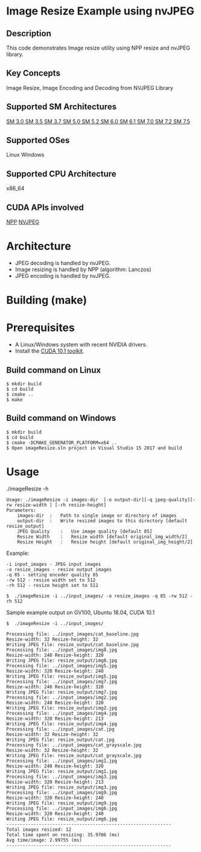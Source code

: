 # Image Resize Example using nvJPEG

## Description

This code demonstrates Image resize utility using NPP resize and nvJPEG library.

## Key Concepts

Image Resize, Image Encoding and Decoding from NVJPEG Library

## Supported SM Architectures

[SM 3.0 ](https://developer.nvidia.com/cuda-gpus)  [SM 3.5 ](https://developer.nvidia.com/cuda-gpus)  [SM 3.7 ](https://developer.nvidia.com/cuda-gpus)  [SM 5.0 ](https://developer.nvidia.com/cuda-gpus)  [SM 5.2 ](https://developer.nvidia.com/cuda-gpus)  [SM 6.0 ](https://developer.nvidia.com/cuda-gpus)  [SM 6.1 ](https://developer.nvidia.com/cuda-gpus)  [SM 7.0 ](https://developer.nvidia.com/cuda-gpus)  [SM 7.2 ](https://developer.nvidia.com/cuda-gpus)  [SM 7.5 ](https://developer.nvidia.com/cuda-gpus)

## Supported OSes

Linux Windows

## Supported CPU Architecture

x86_64

## CUDA APIs involved
[NPP](https://docs.nvidia.com/cuda/npp/group__image__resize.html)
[NVJPEG](https://docs.nvidia.com/cuda/nvjpeg/index.html)


# Architecture
- JPEG decoding is handled by nvJPEG.
- Image resizing is handled by NPP (algorithm: Lanczos)
- JPEG encoding is handled by nvJPEG.

# Building (make)

# Prerequisites
- A Linux/Windows system with recent NVIDIA drivers.
- Install the [CUDA 10.1 toolkit](https://developer.nvidia.com/cuda-downloads).

## Build command on Linux
```
$ mkdir build
$ cd build
$ cmake ..
$ make
```

## Build command on Windows
```
$ mkdir build
$ cd build
$ cmake -DCMAKE_GENERATOR_PLATFORM=x64 ..
$ Open imageResize.sln project in Visual Studio 15 2017 and build
```




# Usage
./imageResize -h
```
Usage: ./imageResize -i images-dir  [-o output-dir][-q jpeg-quality][-rw resize-width ] [-rh resize-height]
Parameters: 
	images-dir	:	Path to single image or directory of images
	output-dir	:	Write resized images to this directory [default resize_output]
	JPEG Quality	:	Use image quality [default 85]
	Resize Width	:	Resize width [default original_img_width/2]
	Resize Height	:	Resize height [default original_img_height/2]

```
Example:
```
-i input_images - JPEG input images
-o resize_images - resize output images
-q 85 - setting encoder quality 85
-rw 512 - resize width set to 512
-rh 512 - resize height set to 512
```
```
$  ./imageResize -i ../input_images/ -o resize_images -q 85 -rw 512 -rh 512

```

Sample example output on GV100, Ubuntu 18.04, CUDA 10.1

```
$  ./imageResize -i ../input_images/
```
```
Processing file: ../input_images/cat_baseline.jpg
Resize-width: 32 Resize-height: 32
Writing JPEG file: resize_output/cat_baseline.jpg
Processing file: ../input_images/img8.jpg
Resize-width: 240 Resize-height: 320
Writing JPEG file: resize_output/img8.jpg
Processing file: ../input_images/img5.jpg
Resize-width: 320 Resize-height: 240
Writing JPEG file: resize_output/img5.jpg
Processing file: ../input_images/img7.jpg
Resize-width: 240 Resize-height: 320
Writing JPEG file: resize_output/img7.jpg
Processing file: ../input_images/img2.jpg
Resize-width: 240 Resize-height: 320
Writing JPEG file: resize_output/img2.jpg
Processing file: ../input_images/img4.jpg
Resize-width: 320 Resize-height: 213
Writing JPEG file: resize_output/img4.jpg
Processing file: ../input_images/cat.jpg
Resize-width: 32 Resize-height: 32
Writing JPEG file: resize_output/cat.jpg
Processing file: ../input_images/cat_grayscale.jpg
Resize-width: 32 Resize-height: 32
Writing JPEG file: resize_output/cat_grayscale.jpg
Processing file: ../input_images/img1.jpg
Resize-width: 240 Resize-height: 320
Writing JPEG file: resize_output/img1.jpg
Processing file: ../input_images/img3.jpg
Resize-width: 320 Resize-height: 213
Writing JPEG file: resize_output/img3.jpg
Processing file: ../input_images/img9.jpg
Resize-width: 320 Resize-height: 240
Writing JPEG file: resize_output/img9.jpg
Processing file: ../input_images/img6.jpg
Resize-width: 320 Resize-height: 240
Writing JPEG file: resize_output/img6.jpg
------------------------------------------------------------- 
Total images resized: 12
Total time spent on resizing: 35.9706 (ms)
Avg time/image: 2.99755 (ms)
-------------------------------------------------------------
```

